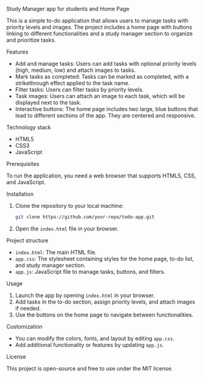 
Study Manager app for students and Home Page

This is a simple to-do application that allows users to manage tasks with priority levels and images. The project includes a home page with buttons linking to different functionalities and a study manager section to organize and prioritize tasks.

Features

- Add and manage tasks: Users can add tasks with optional priority levels (high, medium, low) and attach images to tasks.
- Mark tasks as completed: Tasks can be marked as completed, with a strikethrough effect applied to the task name.
- Filter tasks: Users can filter tasks by priority levels.
- Task images: Users can attach an image to each task, which will be displayed next to the task.
- Interactive buttons: The home page includes two large, blue buttons that lead to different sections of the app. They are centered and responsive.

Technology stack

- HTML5
- CSS3
- JavaScript

Prerequisites

To run the application, you need a web browser that supports HTML5, CSS, and JavaScript.

Installation

1. Clone the repository to your local machine:
   ```bash
   git clone https://github.com/your-repo/todo-app.git
   ```
2. Open the `index.html` file in your browser.

Project structure

- `index.html`: The main HTML file.
- `app.css`: The stylesheet containing styles for the home page, to-do list, and study manager section.
- `app.js`: JavaScript file to manage tasks, buttons, and filters.

Usage

1. Launch the app by opening `index.html` in your browser.
2. Add tasks in the to-do section, assign priority levels, and attach images if needed.
3. Use the buttons on the home page to navigate between functionalities.

Customization

- You can modify the colors, fonts, and layout by editing `app.css`.
- Add additional functionality or features by updating `app.js`.

License

This project is open-source and free to use under the MIT license.
